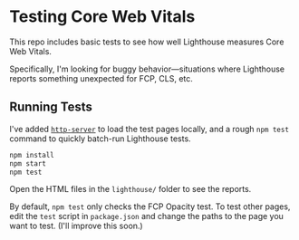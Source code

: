 # Testing Core Web Vitals

This repo includes basic tests to see how well Lighthouse measures Core Web Vitals.

Specifically, I'm looking for buggy behavior—situations where Lighthouse reports something unexpected for FCP, CLS, etc.

## Running Tests

I've added [`http-server`](https://github.com/http-party/http-server#readme) to load the test pages locally, and a rough `npm test` command to quickly batch-run Lighthouse tests.

```sh
npm install
npm start
npm test
```

Open the HTML files in the `lighthouse/` folder to see the reports.

By default, `npm test` only checks the FCP Opacity test. To test other pages, edit the `test` script in `package.json` and change the paths to the page you want to test. (I'll improve this soon.)
